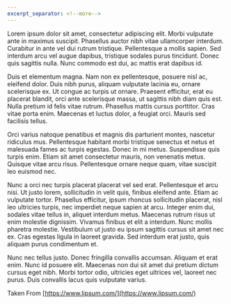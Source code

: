 ```yaml
---
excerpt_separator: <!--more-->
---
```


Lorem ipsum dolor sit amet, consectetur adipiscing elit. Morbi vulputate ante in maximus suscipit. Phasellus auctor nibh vitae ullamcorper interdum. Curabitur in ante vel dui rutrum tristique. Pellentesque a mollis sapien. Sed interdum arcu vel augue dapibus, tristique sodales purus tincidunt. Donec quis sagittis nulla. Nunc commodo est dui, ac mattis erat dapibus id.
<!--more-->
Duis et elementum magna. Nam non ex pellentesque, posuere nisl ac, eleifend dolor. Duis nibh purus, aliquam vulputate lacinia eu, ornare scelerisque ex. Ut congue ac turpis ut ornare. Praesent efficitur, erat eu placerat blandit, orci ante scelerisque massa, ut sagittis nibh diam quis est. Nulla pretium id felis vitae rutrum. Phasellus mattis cursus porttitor. Cras vitae porta enim. Maecenas et luctus dolor, a feugiat orci. Mauris sed facilisis tellus.

Orci varius natoque penatibus et magnis dis parturient montes, nascetur ridiculus mus. Pellentesque habitant morbi tristique senectus et netus et malesuada fames ac turpis egestas. Donec in mi metus. Suspendisse quis turpis enim. Etiam sit amet consectetur mauris, non venenatis metus. Quisque vitae arcu risus. Pellentesque ornare neque quam, vitae suscipit leo euismod nec.

Nunc a orci nec turpis placerat placerat vel sed erat. Pellentesque et arcu nisi. Ut justo lorem, sollicitudin in velit quis, finibus eleifend ante. Etiam ac vulputate tortor. Phasellus efficitur, ipsum rhoncus sollicitudin placerat, nisl leo ultricies turpis, nec imperdiet neque sapien at arcu. Integer enim dui, sodales vitae tellus in, aliquet interdum metus. Maecenas rutrum risus ut enim molestie dignissim. Vivamus finibus et elit a interdum. Nunc mollis pharetra molestie. Vestibulum ut justo eu ipsum sagittis cursus sit amet nec ex. Cras egestas ligula in laoreet gravida. Sed interdum erat justo, quis aliquam purus condimentum et.

Nunc nec tellus justo. Donec fringilla convallis accumsan. Aliquam et erat enim. Nunc id posuere elit. Maecenas non dui sit amet dui pretium dictum cursus eget nibh. Morbi tortor odio, ultricies eget ultrices vel, laoreet nec purus. Duis convallis lacus quis vulputate varius.

Taken From [https://www.lipsum.com/](https://www.lipsum.com/)